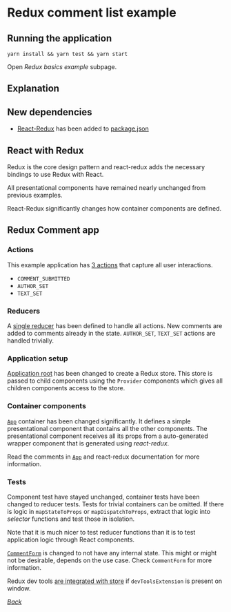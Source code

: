 # Redux comment list example

## Running the application

```
yarn install && yarn test && yarn start
```

Open _Redux basics example_ subpage.

## Explanation

## New dependencies

* [React-Redux](https://github.com/reactjs/react-redux) has been added to
  [package.json](../../package.json#L37)

## React with Redux

Redux is the core design pattern and react-redux adds the necessary bindings
to use Redux with React.

All presentational components have remained nearly unchanged from previous examples.

React-Redux significantly changes how container components are defined.

## Redux Comment app

### Actions

This example application has [3 actions](./actions/index.js) that capture all
user interactions.

* `COMMENT_SUBMITTED`
* `AUTHOR_SET`
* `TEXT_SET`

### Reducers

A [single reducer](./reducers/index.js) has been defined to handle all actions.
New comments are added to comments already in the state. `AUTHOR_SET`,
`TEXT_SET` actions are handled trivially.

### Application setup

[Application root](./ReduxBasics.js) has been changed to create a Redux store.
This store is passed to child components using the `Provider` components which
gives all children components access to the store.

### Container components

[`App`](./containers/App.js) container has been changed significantly. It
defines a simple presentational component that contains all the other
components. The presentational component receives all its props from a
auto-generated wrapper component that is generated using _react-redux_.

Read the comments in [`App`](./containers/App.js) and react-redux documentation
for more information.

### Tests

Component test have stayed unchanged, container tests have been changed to
reducer tests. Tests for trivial containers can be omitted. If there is logic
in `mapStateToProps` or `mapDispatchToProps`, extract that logic into
_selector_ functions and test those in isolation.

Note that it is much nicer to test reducer functions than it is to test
application logic through React components.

[`CommentForm`](./components/CommentForm.js) is changed to not have any internal
state. This might or might not be desirable, depends on the use case. Check
`CommentForm` for more information.

Redux dev tools [are integrated with store](./ReduxBasics.js#L15) if
`devToolsExtension` is present on window.

[_Back_](../../README.md)
